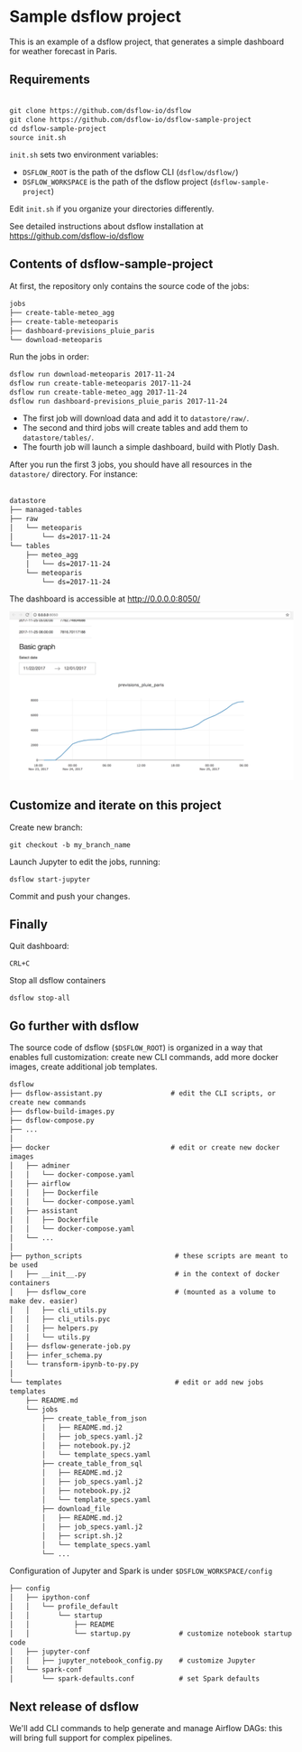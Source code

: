 # Sample dsflow project

This is an example of a dsflow project, that generates a simple dashboard for weather forecast in Paris.

## Requirements

```

git clone https://github.com/dsflow-io/dsflow
git clone https://github.com/dsflow-io/dsflow-sample-project
cd dsflow-sample-project
source init.sh
```

`init.sh` sets two environment variables:
- `DSFLOW_ROOT` is the path of the dsflow CLI (`dsflow/dsflow/`)
- `DSFLOW_WORKSPACE` is the path of the dsflow project (`dsflow-sample-project`)

Edit `init.sh` if you organize your directories differently.

See detailed instructions about dsflow installation at https://github.com/dsflow-io/dsflow


## Contents of dsflow-sample-project

At first, the repository only contains the source code of the jobs:

```
jobs
├── create-table-meteo_agg
├── create-table-meteoparis
├── dashboard-previsions_pluie_paris
└── download-meteoparis
```

Run the jobs in order:

```
dsflow run download-meteoparis 2017-11-24
dsflow run create-table-meteoparis 2017-11-24
dsflow run create-table-meteo_agg 2017-11-24
dsflow run dashboard-previsions_pluie_paris 2017-11-24

```

- The first job will download data and add it to `datastore/raw/`.
- The second and third jobs will create tables and add them to `datastore/tables/`.
- The fourth job will launch a simple dashboard, build with Plotly Dash.

After you run the first 3 jobs, you should have all resources in the `datastore/` directory. For instance:

```

datastore
├── managed-tables
├── raw
│   └── meteoparis
│       └── ds=2017-11-24
└── tables
    ├── meteo_agg
    │   └── ds=2017-11-24
    └── meteoparis
        └── ds=2017-11-24
```

The dashboard is accessible at http://0.0.0.0:8050/

![example dash graph](example_dash_graph.png)


## Customize and iterate on this project

Create new branch:

```
git checkout -b my_branch_name
```

Launch Jupyter to edit the jobs, running:

```
dsflow start-jupyter

```

Commit and push your changes.


## Finally

Quit dashboard:

```
CRL+C
```

Stop all dsflow containers

```
dsflow stop-all
```

## Go further with dsflow

The source code of dsflow (`$DSFLOW_ROOT`) is organized in a way that enables full customization: create new CLI commands, add more docker images, create additional job templates.

```
dsflow
├── dsflow-assistant.py                 # edit the CLI scripts, or create new commands
├── dsflow-build-images.py
├── dsflow-compose.py
├── ...
│
├── docker                              # edit or create new docker images
│   ├── adminer
│   │   └── docker-compose.yaml
│   ├── airflow
│   │   ├── Dockerfile
│   │   └── docker-compose.yaml
│   ├── assistant
│   │   ├── Dockerfile
│   │   └── docker-compose.yaml
│   └── ...
│
├── python_scripts                       # these scripts are meant to be used
│   ├── __init__.py                      # in the context of docker containers
│   ├── dsflow_core                      # (mounted as a volume to make dev. easier)
│   │   ├── cli_utils.py
│   │   ├── cli_utils.pyc
│   │   ├── helpers.py
│   │   └── utils.py
│   ├── dsflow-generate-job.py
│   ├── infer_schema.py
│   └── transform-ipynb-to-py.py
│
└── templates                            # edit or add new jobs templates
    ├── README.md
    └── jobs
        ├── create_table_from_json
        │   ├── README.md.j2
        │   ├── job_specs.yaml.j2
        │   ├── notebook.py.j2
        │   └── template_specs.yaml
        ├── create_table_from_sql
        │   ├── README.md.j2
        │   ├── job_specs.yaml.j2
        │   ├── notebook.py.j2
        │   └── template_specs.yaml
        ├── download_file
        │   ├── README.md.j2
        │   ├── job_specs.yaml.j2
        │   ├── script.sh.j2
        │   └── template_specs.yaml
        └── ...

```


Configuration of Jupyter and Spark is under `$DSFLOW_WORKSPACE/config`

```
├── config
│   ├── ipython-conf
│   │   └── profile_default
│   │       └── startup
│   │           ├── README
│   │           └── startup.py            # customize notebook startup code
│   ├── jupyter-conf
│   │   ├── jupyter_notebook_config.py    # customize Jupyter
│   └── spark-conf
│       └── spark-defaults.conf           # set Spark defaults

```


## Next release of dsflow

We'll add CLI commands to help generate and manage Airflow DAGs: this will bring full support for complex pipelines.
